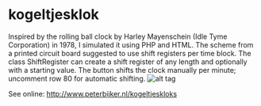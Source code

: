 # kogeltjesklok

Inspired by the rolling ball clock by Harley Mayenschein (Idle Tyme Corporation) in 1978, I simulated it using PHP and HTML. The scheme from a printed circuit board suggested to use shift registers per time block. The class ShiftRegister can create a shift register of any length and optionally with a starting value.
The button shifts the clock manually per minute; uncomment row 80 for automatic shifting.
![alt tag](https://github.com/pmbijker/kogeltjesklok/blob/master/kogeltjesklok_screen.jpg)

See online: http://www.peterbijker.nl/kogeltjeskloks

